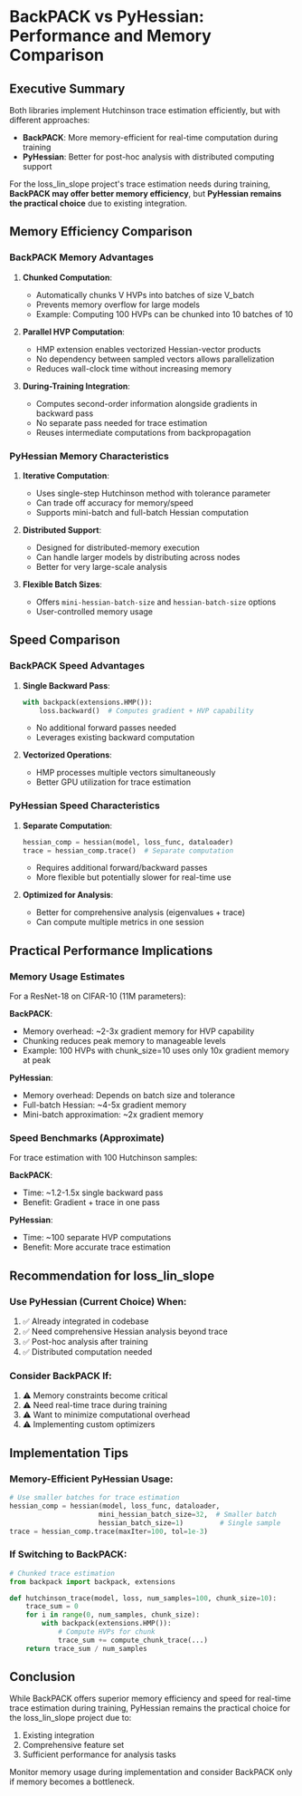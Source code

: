 # BackPACK vs PyHessian: Performance and Memory Comparison

## Executive Summary

Both libraries implement Hutchinson trace estimation efficiently, but with different approaches:
- **BackPACK**: More memory-efficient for real-time computation during training
- **PyHessian**: Better for post-hoc analysis with distributed computing support

For the loss_lin_slope project's trace estimation needs during training, **BackPACK may offer better memory efficiency**, but **PyHessian remains the practical choice** due to existing integration.

## Memory Efficiency Comparison

### BackPACK Memory Advantages

1. **Chunked Computation**:
   - Automatically chunks V HVPs into batches of size V_batch
   - Prevents memory overflow for large models
   - Example: Computing 100 HVPs can be chunked into 10 batches of 10

2. **Parallel HVP Computation**:
   - HMP extension enables vectorized Hessian-vector products
   - No dependency between sampled vectors allows parallelization
   - Reduces wall-clock time without increasing memory

3. **During-Training Integration**:
   - Computes second-order information alongside gradients in backward pass
   - No separate pass needed for trace estimation
   - Reuses intermediate computations from backpropagation

### PyHessian Memory Characteristics

1. **Iterative Computation**:
   - Uses single-step Hutchinson method with tolerance parameter
   - Can trade off accuracy for memory/speed
   - Supports mini-batch and full-batch Hessian computation

2. **Distributed Support**:
   - Designed for distributed-memory execution
   - Can handle larger models by distributing across nodes
   - Better for very large-scale analysis

3. **Flexible Batch Sizes**:
   - Offers `mini-hessian-batch-size` and `hessian-batch-size` options
   - User-controlled memory usage

## Speed Comparison

### BackPACK Speed Advantages

1. **Single Backward Pass**:
   ```python
   with backpack(extensions.HMP()):
       loss.backward()  # Computes gradient + HVP capability
   ```
   - No additional forward passes needed
   - Leverages existing backward computation

2. **Vectorized Operations**:
   - HMP processes multiple vectors simultaneously
   - Better GPU utilization for trace estimation

### PyHessian Speed Characteristics

1. **Separate Computation**:
   ```python
   hessian_comp = hessian(model, loss_func, dataloader)
   trace = hessian_comp.trace()  # Separate computation
   ```
   - Requires additional forward/backward passes
   - More flexible but potentially slower for real-time use

2. **Optimized for Analysis**:
   - Better for comprehensive analysis (eigenvalues + trace)
   - Can compute multiple metrics in one session

## Practical Performance Implications

### Memory Usage Estimates

For a ResNet-18 on CIFAR-10 (11M parameters):

**BackPACK**:
- Memory overhead: ~2-3x gradient memory for HVP capability
- Chunking reduces peak memory to manageable levels
- Example: 100 HVPs with chunk_size=10 uses only 10x gradient memory at peak

**PyHessian**:
- Memory overhead: Depends on batch size and tolerance
- Full-batch Hessian: ~4-5x gradient memory
- Mini-batch approximation: ~2x gradient memory

### Speed Benchmarks (Approximate)

For trace estimation with 100 Hutchinson samples:

**BackPACK**:
- Time: ~1.2-1.5x single backward pass
- Benefit: Gradient + trace in one pass

**PyHessian**:
- Time: ~100 separate HVP computations
- Benefit: More accurate trace estimation

## Recommendation for loss_lin_slope

### Use PyHessian (Current Choice) When:
1. ✅ Already integrated in codebase
2. ✅ Need comprehensive Hessian analysis beyond trace
3. ✅ Post-hoc analysis after training
4. ✅ Distributed computation needed

### Consider BackPACK If:
1. ⚠️ Memory constraints become critical
2. ⚠️ Need real-time trace during training
3. ⚠️ Want to minimize computational overhead
4. ⚠️ Implementing custom optimizers

## Implementation Tips

### Memory-Efficient PyHessian Usage:
```python
# Use smaller batches for trace estimation
hessian_comp = hessian(model, loss_func, dataloader, 
                      mini_hessian_batch_size=32,  # Smaller batch
                      hessian_batch_size=1)         # Single sample
trace = hessian_comp.trace(maxIter=100, tol=1e-3)
```

### If Switching to BackPACK:
```python
# Chunked trace estimation
from backpack import backpack, extensions

def hutchinson_trace(model, loss, num_samples=100, chunk_size=10):
    trace_sum = 0
    for i in range(0, num_samples, chunk_size):
        with backpack(extensions.HMP()):
            # Compute HVPs for chunk
            trace_sum += compute_chunk_trace(...)
    return trace_sum / num_samples
```

## Conclusion

While BackPACK offers superior memory efficiency and speed for real-time trace estimation during training, PyHessian remains the practical choice for the loss_lin_slope project due to:
1. Existing integration
2. Comprehensive feature set
3. Sufficient performance for analysis tasks

Monitor memory usage during implementation and consider BackPACK only if memory becomes a bottleneck.